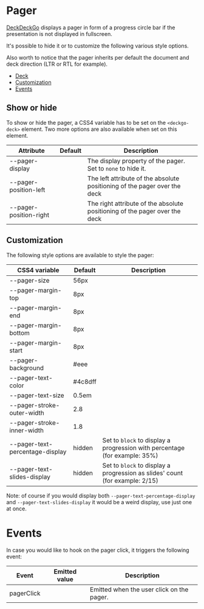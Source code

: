 # Pager

[DeckDeckGo] displays a pager in form of a progress circle bar if the presentation is not displayed in fullscreen. 

It's possible to hide it or to customize the following various style options.

Also worth to notice that the pager inherits per default the document and deck direction (LTR or RTL for example).

- [Deck](#app-deck-pager-deck)
- [Customization](#app-deck-pager-customization)
- [Events](#app-deck-pager-events) 

## Show or hide

To show or hide the pager, a CSS4 variable has to be set on the `<deckgo-deck>` element. Two more options are also available when set on this element.

| Attribute                      | Default   | Description   |
| -------------------------- |-----------------|-----------------|
| --pager-display | | The display property of the pager. Set to `none` to hide it. |
| --pager-position-left | | The left attribute of the absolute positioning of the pager over the deck |
| --pager-position-right | | The right attribute of the absolute positioning of the pager over the deck |

## Customization

The following style options are available to style the pager:

| CSS4 variable                      | Default | Description |
| -------------------------- |-----------------|-----------------|
| --pager-size | 56px | |
| --pager-margin-top | 8px | |
| --pager-margin-end | 8px | |
| --pager-margin-bottom | 8px | |
| --pager-margin-start | 8px | |
| --pager-background | #eee | |
| --pager-text-color | #4c8dff | |
| --pager-text-size | 0.5em | |
| --pager-stroke-outer-width | 2.8 | |
| --pager-stroke-inner-width | 1.8 | |
| --pager-text-percentage-display | hidden | Set to `block` to display a progression with percentage (for example: 35%) |
| --pager-text-slides-display | hidden | Set to `block` to display a progression as slides' count (for example: 2/15) |

Note: of course if you would display both `--pager-text-percentage-display` and `--pager-text-slides-display` it would be a weird display, use just one at once.

# Events

In case you would like to hook on the pager click, it triggers the following event:

| Event                     | Emitted value | Description |
| -------------------------- |-----------------|-----------------|
| pagerClick | | Emitted when the user click on the pager. |

[DeckDeckGo]: https://deckdeckgo.com

